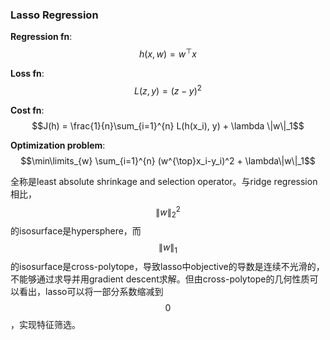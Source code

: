 ### Lasso Regression

**Regression fn**: $$h(x,w) = w^{\top}x$$

**Loss fn**: $$L(z, y) = (z-y)^2$$

**Cost fn**: $$J(h) = \frac{1}{n}\sum_{i=1}^{n} L(h(x_i), y) + \lambda \|w\|_1$$

**Optimization problem**: $$\min\limits_{w} \sum_{i=1}^{n} (w^{\top}x_i-y_i)^2 + \lambda\|w\|_1$$

全称是least absolute shrinkage and selection operator。与ridge regression相比，$$\|w\|^2_2$$的isosurface是hypersphere，而$$\|w\|_1$$的isosurface是cross-polytope，导致lasso中objective的导数是连续不光滑的，不能够通过求导并用gradient descent求解。但由cross-polytope的几何性质可以看出，lasso可以将一部分系数缩减到$$0$$，实现特征筛选。

